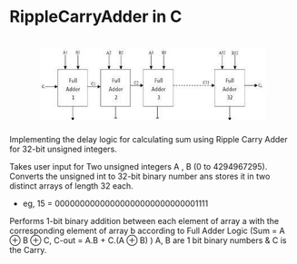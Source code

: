 # RippleCarryAdder in C

<h1 align="center">
  <img src="https://github.com/Sukruth-Rao7/RippleCarryAdder_in_CPP/blob/master/img/rca.jpeg">
</h1>

Implementing the delay logic for calculating sum using Ripple Carry Adder for 32-bit unsigned integers.

Takes user input for Two unsigned integers A , B (0 to 4294967295).
Converts the unsigned int to 32-bit binary number ans stores it in two distinct arrays of length 32 each.
  - eg, 15 = 00000000000000000000000000001111

Performs 1-bit binary addition between each element of array a with the corresponding element of array b according to Full Adder Logic (Sum = A ⊕ B ⊕ C, C-out = A.B + C.(A ⊕ B) )
A, B are 1 bit binary numbers & C is the Carry.
